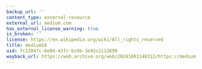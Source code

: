 ```yaml
---
backup_url: ''
content_type: external-resource
external_url: medium.com
has_external_license_warning: true
is_broken: ''
license: https://en.wikipedia.org/wiki/All_rights_reserved
title: medium16
uid: fc12047c-6e84-42fc-bcbb-3e92c2112699
wayback_url: https://web.archive.org/web/20241001140312/https://medium.com/
---
```

